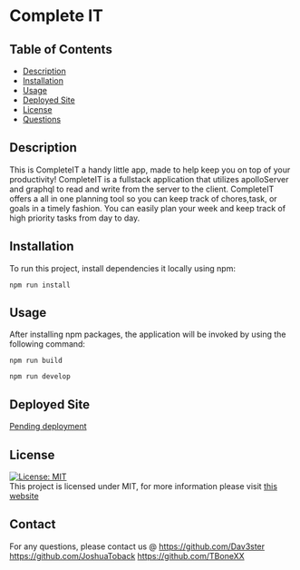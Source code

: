 # Complete IT

## Table of Contents

- [Description](#description)
- [Installation](#installation)
- [Usage](#usage)
- [Deployed Site](#deployed-site)
- [License](#license)
- [Questions](#questions)

## Description

This is CompleteIT a handy little app, made to help keep you on top of your productivity! CompleteIT is a fullstack application that utilizes apolloServer and graphql to read and write from the server to the client. CompleteIT offers a all in one planning tool so you can keep track of chores,task, or goals in a timely fashion. You can easily plan your week and keep track of high priority tasks from day to day.

## Installation

To run this project, install dependencies it locally using npm:

```
npm run install

```

## Usage

After installing npm packages, the application will be invoked by using the following command:

```
npm run build

```

```
npm run develop

```

## Deployed Site
<a href="" target="_blank"  rel="">Pending deployment</a>

## License 
[![License: MIT](https://img.shields.io/badge/License-MIT-yellow.svg)](https://opensource.org/licenses/MIT) <br>
This project is licensed under MIT, for more information please visit [this website](https://opensource.org/licenses/MIT)

## Contact

For any questions, please contact us @ https://github.com/Dav3ster https://github.com/JoshuaToback https://github.com/TBoneXX
